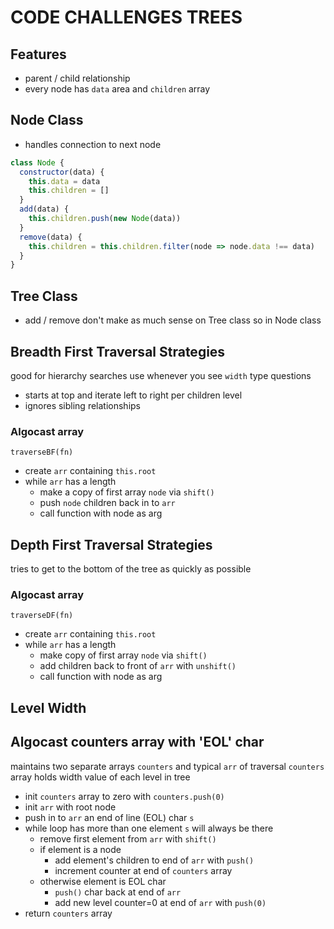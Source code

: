 # CODE CHALLENGES TREES

## Features

- parent / child relationship
- every node has `data` area and `children` array

## Node Class

- handles connection to next node

```javascript
class Node {
  constructor(data) {
    this.data = data
    this.children = []
  }
  add(data) {
    this.children.push(new Node(data))
  }
  remove(data) {
    this.children = this.children.filter(node => node.data !== data)
  }
}
```

## Tree Class

- add / remove don't make as much sense on Tree class so in Node class

## Breadth First Traversal Strategies

good for hierarchy searches
use whenever you see `width` type questions

- starts at top and iterate left to right per children level
- ignores sibling relationships

### Algocast array

`traverseBF(fn)`

- create `arr` containing `this.root`
- while `arr` has a length
  - make a copy of first array `node` via `shift()`
  - push `node` children back in to `arr`
  - call function with node as arg

## Depth First Traversal Strategies

tries to get to the bottom of the tree as quickly as possible

### Algocast array

`traverseDF(fn)`

- create `arr` containing `this.root`
- while `arr` has a length
  - make copy of first array `node` via `shift()`
  - add children back to front of `arr` with `unshift()`
  - call function with node as arg

## Level Width

## Algocast counters array with 'EOL' char

maintains two separate arrays `counters` and typical `arr` of traversal
`counters` array holds width value of each level in tree

- init `counters` array to zero with `counters.push(0)`
- init `arr` with root node
- push in to `arr` an end of line (EOL) char `s`
- while loop has more than one element `s` will always be there
  - remove first element from `arr` with `shift()`
  - if element is a node
    - add element's children to end of `arr` with `push()`
    - increment counter at end of `counters` array
  - otherwise element is EOL char
    - `push()` char back at end of `arr`
    - add new level counter=0 at end of `arr` with `push(0)`
- return `counters` array
